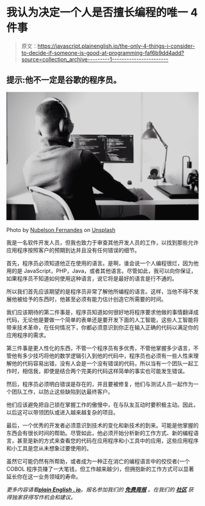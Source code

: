 # 我认为决定一个人是否擅长编程的唯一 4 件事

> 原文：<https://javascript.plainenglish.io/the-only-4-things-i-consider-to-decide-if-someone-is-good-at-programming-faf6b9dd4add?source=collection_archive---------1----------------------->

## 提示:他不一定是谷歌的程序员。

![](img/8598cb1d8864a74abc2e2e398cc24eff.png)

Photo by [Nubelson Fernandes](https://unsplash.com/@nublson?utm_source=medium&utm_medium=referral) on [Unsplash](https://unsplash.com?utm_source=medium&utm_medium=referral)

我是一名软件开发人员，但我也致力于审查其他开发人员的工作，以找到那些允许应用程序按照客户的预期到达并且没有任何错误的细节。

首先，程序员必须知道他正在使用的语言。是啊，谁会说一个人编程很烂，因为他用的是 JavaScript，PHP，Java，或者其他语言。尽管如此，我可以向你保证，如果程序员不知道如何使用这种语言，说它将是最好的语言是行不通的。

所以我们首先应该期望的是程序员非常了解他所编程的语言。这样，当他不得不发展他被给予的东西时，他甚至必须有能力估计创造它所需要的时间。

我们应该期待的第二件事是，程序员知道如何很好地将程序要求他做的事情翻译成代码，无论他是要做一个简单的表单还是要开发下面的人工智能，这些人工智能将带来技术革命，在任何情况下，你都必须意识到你正在输入正确的代码以满足你的应用程序的需求。

第三件事是更人性化的东西，不管一个程序员有多优秀，不管他掌握多少语言，不管他有多少技巧将他的数学逻辑引入到他的代码中，程序员也必须有一些人性来理解他的代码容易出错，没有人会是一个没有错误的代码，所以当有一个团队一起工作时，相信我，即使是结合两个完美的代码这样简单的事实也可能发生错误。

然后，程序员必须明白错误是存在的，并且要被修复，他们与测试人员一起作为一个团队工作，以防止这些缺陷到达最终客户。

他们应该避免把自己锁在掌握工作的傲慢中，在与队友互动时要积极主动。因此，以后这可以带领团队或进入越来越复杂的项目。

最后，一个优秀的开发者必须意识到技术的变化和新技术的到来。可能是他掌握的东西会有很长时间的帮助。尽管如此，他必须开始分析新的工作方式、新的编程语言，甚至是新的方式来查看您的代码在应用程序和小工具中的应用，这些应用程序和小工具是您从未想象过要使用的。

虽然它可能仍然有所帮助，或者成为一种正在消亡的编程语言中的佼佼者(一个 COBOL 程序员赚了一大笔钱，但工作越来越少)，但拥抱新的工作方式可以显著延长你在这一业务领域的寿命。

*更多内容请看*[***plain English . io***](http://plainenglish.io/)*。报名参加我们的* [***免费周报***](http://newsletter.plainenglish.io/) *。在我们的* [***社区***](https://discord.gg/GtDtUAvyhW) *获得独家获得写作机会和建议。*